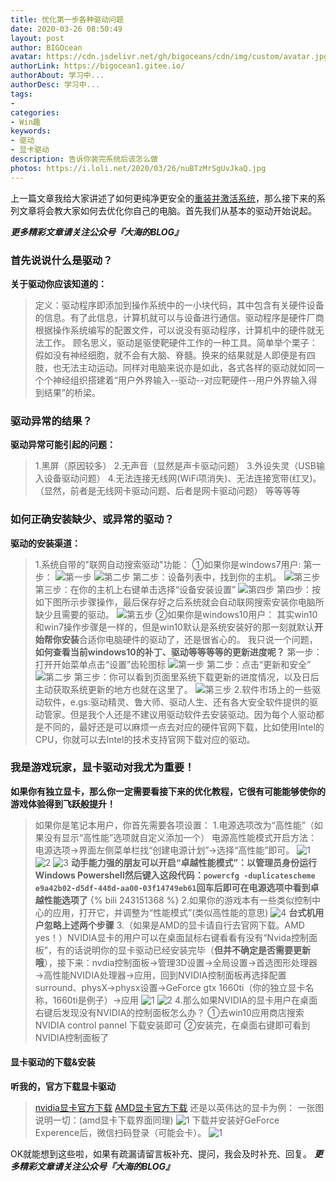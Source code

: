 ```yaml
---
title: 优化第一步各种驱动问题
date: 2020-03-26 08:50:49
layout: post
author: BIGOcean
avatar: https://cdn.jsdelivr.net/gh/bigoceans/cdn/img/custom/avatar.jpg
authorLink: https://bigocean1.gitee.io/ 
authorAbout: 学习中... 
authorDesc: 学习中...
tags:
- 
categories:
- Win趣
keywords: 
- 驱动
- 显卡驱动
description: 告诉你装完系统后该怎么做
photos: https://i.loli.net/2020/03/26/nuBTzMrSgUvJkaQ.jpg
---
```


上一篇文章我给大家讲述了如何更纯净更安全的[重装并激活系统](https://www.8868866.xyz/2020/03/21/1.%E9%87%8D%E8%A3%85%E5%B9%B6%E6%BF%80%E6%B4%BB%E7%B3%BB%E7%BB%9F/)，那么接下来的系列文章将会教大家如何去优化你自己的电脑。首先我们从基本的驱动开始说起。

***更多精彩文章请关注公众号『大海的BLOG』***
### 首先说说什么是驱动？
**关于驱动你应该知道的：**

> 定义：驱动程序即添加到操作系统中的一小块代码，其中包含有关硬件设备的信息。有了此信息，计算机就可以与设备进行通信。驱动程序是硬件厂商根据操作系统编写的配置文件，可以说没有驱动程序，计算机中的硬件就无法工作。
>  顾名思义，驱动是驱使靶硬件工作的一种工具。简单举个栗子：假如没有神经细胞，就不会有大脑、脊髓。换来的结果就是人即便是有四肢，也无法主动运动。同样对电脑来说亦是如此，各式各样的驱动就如同一个个神经组织搭建着“用户外界输入--驱动--对应靶硬件--用户外界输入得到结果”的桥梁。

### 驱动异常的结果？
**驱动异常可能引起的问题：**
> 1.黑屏（原因较多）
> 2.无声音（显然是声卡驱动问题）
> 3.外设失灵（USB输入设备驱动问题）
> 4.无法连接无线网(WiFi项消失)、无法连接宽带(红叉)。（显然，前者是无线网卡驱动问题、后者是网卡驱动问题）
> 等等等等

### 如何正确安装缺少、或异常的驱动？
**驱动的安装渠道：**
> 1.系统自带的"联网自动搜索驱动"功能：
> ①如果你是windows7用户:
> 第一步：
> ![第一步](https://i.loli.net/2020/03/26/jhM6fkR7y351gOu.png)
> ![第二步](https://i.loli.net/2020/03/26/RGaOpC9EI2Lyvzq.png)
> 第二步：设备列表中，找到你的主机。
> ![第三步](https://i.loli.net/2020/03/26/XcmWzNUlpYtujry.png)
> 第三步：在你的主机上右键单击选择“设备安装设置”
> ![第四步](https://i.loli.net/2020/03/26/oeUTsdJ7Xu2n1IQ.png)
> 第四步：按如下图所示步骤操作，最后保存好之后系统就会自动联网搜索安装你电脑所缺少且需要的驱动。
> ![第五步](https://i.loli.net/2020/03/26/1lQUytdTYDiX4Rx.png)
> ②如果你是windows10用户：
> 其实win10和win7操作步骤是一样的，但是win10默认是系统安装好的那一刻就默认**开始帮你安装**合适你电脑硬件的驱动了，还是很省心的。
> 我只说一个问题，**如何查看当前windows10的补丁、驱动等等等等的更新进度呢？**
> 第一步：打开开始菜单点击“设置”齿轮图标
> ![第一步](https://i.loli.net/2020/03/26/lFQsKfwtAdUBOZ2.png)
> 第二步：点击“更新和安全”
> ![第二步](https://i.loli.net/2020/03/26/3wiJg1bHmNqynlS.png)
> 第三步：你可以看到页面里系统下载更新的进度情况，以及日后主动获取系统更新的地方也就在这里了。
> ![第三步](https://i.loli.net/2020/03/26/1bNfEe27uxUaCOs.png)
> 2.软件市场上的一些驱动软件，e.gs:驱动精灵、鲁大师、驱动人生、还有各大安全软件提供的驱动管家。但是我个人还是不建议用驱动软件去安装驱动。因为每个人驱动都是不同的，最好还是可以麻烦一点去对应的硬件官网下载，比如使用Intel的CPU，你就可以去Intel的技术支持官网下载对应的驱动。
> 

### 我是游戏玩家，显卡驱动对我尤为重要！
**如果你有独立显卡，那么你一定需要看接下来的优化教程，它很有可能能够使你的游戏体验得到飞跃般提升！**
> 如果你是笔记本用户，你首先需要各项设置：
> 1.电源选项改为“高性能”（如果没有显示“高性能”选项就自定义添加一个）
> 电源高性能模式开启方法：电源选项→界面左侧菜单栏找“创建电源计划”→选择“高性能”即可。
> ![1](https://imgsa.baidu.com/forum/w%3D580/sign=b00612ee63224f4a5799731b39f59044/d3eec9fcc3cec3fdfefec3bdd888d43f85942735.jpg)
> ![2](https://imgsa.baidu.com/forum/w%3D580/sign=05aba3e7b0096b6381195e583c318733/7129ac6eddc451da8e266823b8fd5266d2163225.jpg)
> ![3](https://imgsa.baidu.com/forum/w%3D580/sign=31196055c5ef76093c0b99971edfa301/d3fd4b90f603738d949a68eabd1bb051fa19ec26.jpg)
> **动手能力强的朋友可以开启“卓越性能模式”：以管理员身份运行Windows Powershell然后键入这段代码：`powercfg -duplicatescheme e9a42b02-d5df-448d-aa00-03f14749eb61`回车后即可在电源选项中看到卓越性能选项了**
> {% bili 243151368 %}
> 2.如果你的游戏本有一些类似控制中心的应用，打开它，并调整为“性能模式”(类似高性能的意思)
> ![4](https://cdn.jsdelivr.net/gh/bigoceans/cdn/img/post/37/9.png)
> **台式机用户忽略上述两个步骤**
> 3.（如果是AMD的显卡请自行去官网下载。AMD yes！）NVIDIA显卡的用户可以在桌面鼠标右键看看有没有“Nvida控制面板”，有的话说明你的显卡驱动已经安装完毕（**但并不确定是否需要更新哦**），接下来：nvdia控制面板→管理3D设置→全局设置→首选图形处理器→高性能NVIDIA处理器→应用，回到NVIDIA控制面板再选择配置surround、physX→physx设置→GeForce gtx 1660ti（你的独立显卡名称，1660ti是例子）→应用
> ![1](https://cdn.jsdelivr.net/gh/bigoceans/cdn/img/post/37/11.png)
> ![2](https://cdn.jsdelivr.net/gh/bigoceans/cdn/img/post/37/12.png)
> 4.那么如果NVIDIA的显卡用户在桌面右键后发现没有NVIDIA的控制面板怎么办？
> ①去win10应用商店搜索NVIDIA control pannel 下载安装即可
> ②安装完，在桌面右键即可看到NVIDIA控制面板了

#### 显卡驱动的下载&安装
**听我的，官方下载显卡驱动**
> [nvidia显卡官方下载](https://www.geforce.cn/drivers)
> [AMD显卡官方下载](https://www.amd.com/zh-hans/support)
> 还是以英伟达的显卡为例：
> 一张图说明一切：(amd显卡下载界面同理)
> ![1](https://cdn.jsdelivr.net/gh/bigoceans/cdn/img/post/37/10.png)
> 下载并安装好GeForce Experence后，微信扫码登录（可能会卡）。
> ![1](https://cdn.jsdelivr.net/gh/bigoceans/cdn/img/post/37/13.png)

OK就能想到这些啦，如果有疏漏请留言板补充、提问，我会及时补充、回复。
***更多精彩文章请关注公众号『大海的BLOG』***